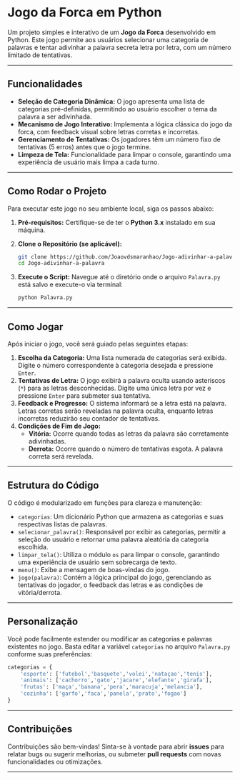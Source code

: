 
# Jogo da Forca em Python

Um projeto simples e interativo de um **Jogo da Forca** desenvolvido em Python. Este jogo permite aos usuários selecionar uma categoria de palavras e tentar adivinhar a palavra secreta letra por letra, com um número limitado de tentativas.

---

## Funcionalidades

* **Seleção de Categoria Dinâmica:** O jogo apresenta uma lista de categorias pré-definidas, permitindo ao usuário escolher o tema da palavra a ser adivinhada.
* **Mecanismo de Jogo Interativo:** Implementa a lógica clássica do jogo da forca, com feedback visual sobre letras corretas e incorretas.
* **Gerenciamento de Tentativas:** Os jogadores têm um número fixo de tentativas (5 erros) antes que o jogo termine.
* **Limpeza de Tela:** Funcionalidade para limpar o console, garantindo uma experiência de usuário mais limpa a cada turno.

---

## Como Rodar o Projeto

Para executar este jogo no seu ambiente local, siga os passos abaixo:

1.  **Pré-requisitos:** Certifique-se de ter o **Python 3.x** instalado em sua máquina.

2.  **Clone o Repositório (se aplicável):** 

    ```bash
    git clone https://github.com/Joaovdsmaranhao/Jogo-adivinhar-a-palavra
    cd Jogo-adivinhar-a-palavra
    ```

3.  **Execute o Script:** Navegue até o diretório onde o arquivo `Palavra.py` está salvo e execute-o via terminal:

    ```bash
    python Palavra.py
    ```

---

## Como Jogar

Após iniciar o jogo, você será guiado pelas seguintes etapas:

1.  **Escolha da Categoria:** Uma lista numerada de categorias será exibida. Digite o número correspondente à categoria desejada e pressione `Enter`.
2.  **Tentativas de Letra:** O jogo exibirá a palavra oculta usando asteriscos (`*`) para as letras desconhecidas. Digite uma única letra por vez e pressione `Enter` para submeter sua tentativa.
3.  **Feedback e Progresso:** O sistema informará se a letra está na palavra. Letras corretas serão reveladas na palavra oculta, enquanto letras incorretas reduzirão seu contador de tentativas.
4.  **Condições de Fim de Jogo:**
    * **Vitória:** Ocorre quando todas as letras da palavra são corretamente adivinhadas.
    * **Derrota:** Ocorre quando o número de tentativas esgota. A palavra correta será revelada.

---

## Estrutura do Código

O código é modularizado em funções para clareza e manutenção:

* `categorias`: Um dicionário Python que armazena as categorias e suas respectivas listas de palavras.
* `selecionar_palavra()`: Responsável por exibir as categorias, permitir a seleção do usuário e retornar uma palavra aleatória da categoria escolhida.
* `limpar_tela()`: Utiliza o módulo `os` para limpar o console, garantindo uma experiência de usuário sem sobrecarga de texto.
* `menu()`: Exibe a mensagem de boas-vindas do jogo.
* `jogo(palavra)`: Contém a lógica principal do jogo, gerenciando as tentativas do jogador, o feedback das letras e as condições de vitória/derrota.

---

## Personalização

Você pode facilmente estender ou modificar as categorias e palavras existentes no jogo. Basta editar a variável `categorias` no arquivo `Palavra.py` conforme suas preferências:

```python
categorias = {
    'esporte': ['futebol','basquete','volei','nataçao','tenis'],
    'animais': ['cachorro','gato','jacare','elefante','girafa'],
    'frutas': ['maça','banana','pera','maracuja','melancia'],
    'cozinha': ['garfo','faca','panela','prato','fogao']
}
```

---

## Contribuições

Contribuições são bem-vindas! Sinta-se à vontade para abrir **issues** para relatar bugs ou sugerir melhorias, ou submeter **pull requests** com novas funcionalidades ou otimizações.

---

